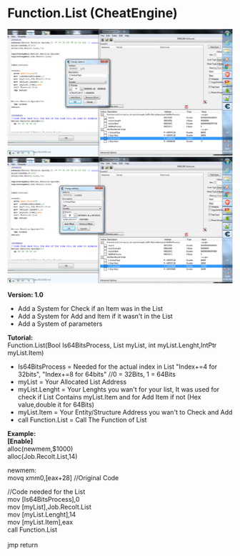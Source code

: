 # Function.List (CheatEngine)

![Minion](https://github.com/AmlostudioDev/Function.List-CheatEngine-/blob/master/ImageProof/TutoImage1.png)
![Minion](https://github.com/AmlostudioDev/Function.List-CheatEngine-/blob/master/ImageProof/TutoImage2.png)

**Version: 1.0**
 - Add a System for Check if an Item was in the List
 - Add a System for Add and Item if it wasn't in the List
 - Add a System of parameters

**Tutorial:**<br>
Function.List(Bool Is64BitsProcess, List myList, int myList.Lenght,IntPtr myList.Item)</br>
  - Is64BitsProcess = Needed for the actual index in List "Index+=4 for 32bits", "Index+=8 for 64bits" //0 = 32Bits, 1 = 64Bits
  - myList = Your Allocated List Address 
  - myList.Lenght = Your Lenghts you wan't for your list, It was used for check if List Contains myList.Item and for Add Item if not (Hex value,double it for 64Bits)
  - myList.Item = Your Entity/Structure Address you wan't to Check and Add
  - call Function.List = Call The Function of List

**Example:**<br>
  **[Enable]**</br>
  alloc(newmem,$1000)</br>
  alloc(Job.Recolt.List,14)</br>
  
  newmem:</br> 
  movq xmm0,[eax+28] //Original Code</br>

  //Code needed for the List</br>
  mov [Is64BitsProcess],0</br>
  mov [myList],Job.Recolt.List</br>
  mov [myList.Lenght],14</br>
  mov [myList.Item],eax</br>
  call Function.List</br>
  </br>
  jmp return
